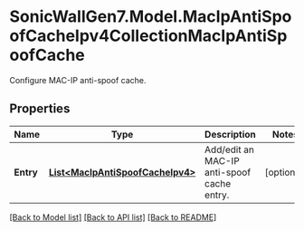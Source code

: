 # SonicWallGen7.Model.MacIpAntiSpoofCacheIpv4CollectionMacIpAntiSpoofCache
Configure MAC-IP anti-spoof cache.

## Properties

Name | Type | Description | Notes
------------ | ------------- | ------------- | -------------
**Entry** | [**List&lt;MacIpAntiSpoofCacheIpv4&gt;**](MacIpAntiSpoofCacheIpv4.md) | Add/edit an MAC-IP anti-spoof cache entry. | [optional] 

[[Back to Model list]](../README.md#documentation-for-models) [[Back to API list]](../README.md#documentation-for-api-endpoints) [[Back to README]](../README.md)

